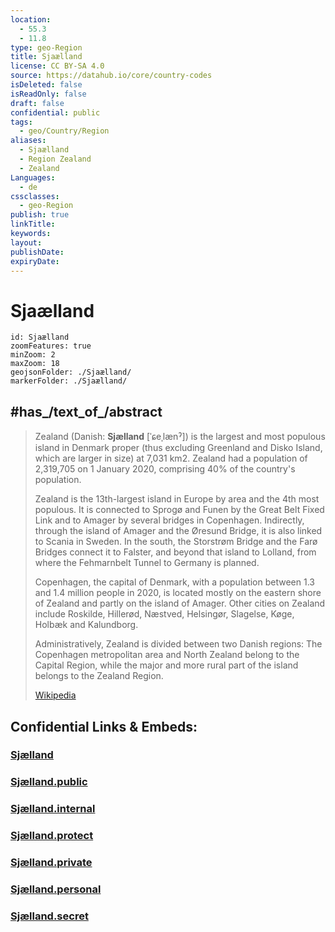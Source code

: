 ```yaml
---
location:
  - 55.3
  - 11.8
type: geo-Region
title: Sjaælland
license: CC BY-SA 4.0
source: https://datahub.io/core/country-codes
isDeleted: false
isReadOnly: false
draft: false
confidential: public
tags:
  - geo/Country/Region
aliases:
  - Sjaælland
  - Region Zealand
  - Zealand
Languages:
  - de
cssclasses:
  - geo-Region
publish: true
linkTitle:
keywords:
layout:
publishDate:
expiryDate:
---
```


# Sjaælland

```leaflet
id: Sjaælland
zoomFeatures: true 
minZoom: 2 
maxZoom: 18
geojsonFolder: ./Sjaælland/
markerFolder: ./Sjaælland/
```

## #has_/text_of_/abstract 


> Zealand (Danish: **Sjælland** [ˈɕeˌlænˀ]) is the largest 
> and most populous island in Denmark proper 
> (thus excluding Greenland and Disko Island, which are larger in size) at 7,031 km2. 
> Zealand had a population of 2,319,705 on 1 January 2020, 
> comprising 40% of the country's population.
>
> Zealand is the 13th-largest island in Europe by area and the 4th most populous. It is connected to Sprogø and Funen by the Great Belt Fixed Link and to Amager by several bridges in Copenhagen. Indirectly, through the island of Amager and the Øresund Bridge, it is also linked to Scania in Sweden. In the south, the Storstrøm Bridge and the Farø Bridges connect it to Falster, and beyond that island to Lolland, from where the Fehmarnbelt Tunnel to Germany is planned.
>
> Copenhagen, the capital of Denmark, with a population between 1.3 and 1.4 million people in 2020, is located mostly on the eastern shore of Zealand and partly on the island of Amager. Other cities on Zealand include Roskilde, Hillerød, Næstved, Helsingør, Slagelse, Køge, Holbæk and Kalundborg.
>
> Administratively, Zealand is divided between two Danish regions: The Copenhagen metropolitan area and North Zealand belong to the Capital Region, while the major and more rural part of the island belongs to the Zealand Region.
>
> [Wikipedia](https://en.wikipedia.org/wiki/Zealand)


## Confidential Links & Embeds: 

### [Sjælland](/_Standards/Earth/Continent/Europe/Europe~North/Denmark/Regions~Denmark/Sjælland.md) 

### [Sjælland.public](/_public/Earth/Continent/Europe/Europe~North/Denmark/Regions~Denmark/Sjælland.public.md) 

### [Sjælland.internal](/_internal/Earth/Continent/Europe/Europe~North/Denmark/Regions~Denmark/Sjælland.internal.md) 

### [Sjælland.protect](/_protect/Earth/Continent/Europe/Europe~North/Denmark/Regions~Denmark/Sjælland.protect.md) 

### [Sjælland.private](/_private/Earth/Continent/Europe/Europe~North/Denmark/Regions~Denmark/Sjælland.private.md) 

### [Sjælland.personal](/_personal/Earth/Continent/Europe/Europe~North/Denmark/Regions~Denmark/Sjælland.personal.md) 

### [Sjælland.secret](/_secret/Earth/Continent/Europe/Europe~North/Denmark/Regions~Denmark/Sjælland.secret.md)

